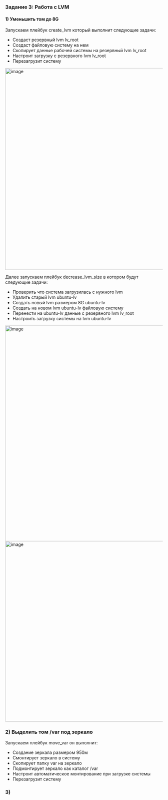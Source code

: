 ### Задание 3: Работа с LVM

#### 1) Уменьшить том до 8G
Запускаем плейбук create_lvm который выполнит следующие задачи:
- Создаст резервный lvm lv_root
- Cоздаст файловую систему на нем
- Скопирует данные рабочей системы на резервный lvm lv_root
- Настроит загрузку с резервного lvm lv_root
- Перезагрузит систему

<img width="644" alt="image" src="https://github.com/Egor-Ozhmegoff/AdministratorLinux.Professional/assets/71369321/40fc90b6-6054-46a4-a181-62abcb92adce">

Далее запускаем плейбук decrease_lvm_size в котором будут следующие задачи:
- Проверить что система загрузилась с нужного lvm
- Удалить старый lvm ubuntu-lv
- Создать новый lvm размером 8G ubuntu-lv
- Создать на новом lvm ubuntu-lv файловую систему 
- Перенести на ubuntu-lv данные с резервного lvm lv_root
- Настроить загрузку системы на lvm ubuntu-lv

<img width="688" alt="image" src="https://github.com/Egor-Ozhmegoff/AdministratorLinux.Professional/assets/71369321/44b4d412-dc3e-494f-b9b2-b27a26d4c5b7">

<img width="576" alt="image" src="https://github.com/Egor-Ozhmegoff/AdministratorLinux.Professional/assets/71369321/6bd139c4-1aef-4640-8fcc-9a0748ca8985">

### 2) Выделить том /var под зеркало

Запускаем плейбук move_var он выполнит:
- Создание зеркала размером 950м
- Смонтирует зеркало в систему
- Скопирует папку var на зеркало
- Подмонтирует зеркало как каталог /var
- Настроит автоматическое монтирование при загрузке системы
- Перезагрузит систему

### 3) 
